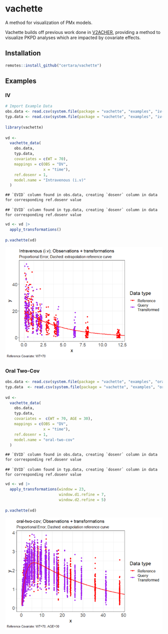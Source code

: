 
# vachette

A method for visualization of PMx models.

Vachette builds off previous work done in
[V2ACHER](https://ascpt.onlinelibrary.wiley.com/doi/10.1002/psp4.12679),
providing a method to visualize PKPD analyses which are impacted by
covariate effects.

## Installation

``` r
remotes::install_github("certara/vachette")
```

## Examples

### IV

``` r
# Import Example Data
obs.data <- read.csv(system.file(package = "vachette", "examples", "iv-obs.csv"))
typ.data <- read.csv(system.file(package = "vachette", "examples", "iv-typ.csv"))

library(vachette)

vd <-
  vachette_data(
    obs.data,
    typ.data,
    covariates = c(WT = 70),
    mappings = c(OBS = "DV",
                 x = "time"),
    ref.dosenr = 1,
    model.name = "Intravenous (i.v)"
  )
```

    ## `EVID` column found in obs.data, creating `dosenr` column in data for corresponding ref.dosenr value

    ## `EVID` column found in typ.data, creating `dosenr` column in data for corresponding ref.dosenr value

``` r
vd <- vd |>
  apply_transformations()

p.vachette(vd)
```

![](README_files/figure-gfm/iv-1.png)<!-- -->

### Oral Two-Cov

``` r
obs.data <- read.csv(system.file(package = "vachette", "examples", "oral-two-cov-obs.csv"))
typ.data  <- read.csv(system.file(package = "vachette", "examples", "oral-two-cov-typ.csv"))

vd <-
  vachette_data(
    obs.data,
    typ.data,
    covariates =  c(WT = 70, AGE = 30),
    mappings = c(OBS = "DV",
                 x = "time"),
    ref.dosenr = 1,
    model.name = "oral-two-cov"
  )
```

    ## `EVID` column found in obs.data, creating `dosenr` column in data for corresponding ref.dosenr value

    ## `EVID` column found in typ.data, creating `dosenr` column in data for corresponding ref.dosenr value

``` r
vd <- vd |>
  apply_transformations(window = 23,
                        window.d1.refine = 7,
                        window.d2.refine = 5)

p.vachette(vd)
```

![](README_files/figure-gfm/oral_two_cov-1.png)<!-- -->
